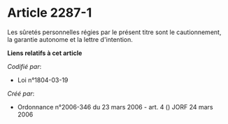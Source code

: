 # Article 2287-1

Les sûretés personnelles régies par le présent titre sont le cautionnement, la garantie autonome et la lettre d'intention.

**Liens relatifs à cet article**

_Codifié par_:

  - Loi n°1804-03-19

_Créé par_:

  - Ordonnance n°2006-346 du 23 mars 2006 - art. 4 () JORF 24 mars 2006
